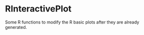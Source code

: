 RInteractivePlot
================
Some R functions to modify the R basic plots after they are already generated.  
